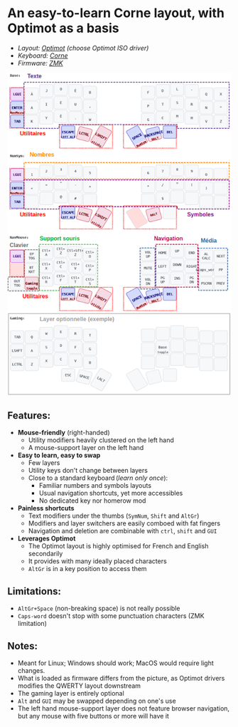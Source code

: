 # An easy-to-learn Corne layout, with Optimot as a basis

- _Layout: [Optimot](https://optimot.fr/) (choose Optimot ISO driver)_
- _Keyboard: [Corne](https://github.com/foostan/crkbd)_
- _Firmware: [ZMK](https://zmk.dev/)_

![OptiCorne](OptiCorne.png)

## Features:
- **Mouse-friendly** (right-handed)
	- Utility modifiers heavily clustered on the left hand
	- A mouse-support layer on the left hand
- **Easy to learn, easy to swap**
	- Few layers
	- Utility keys don't change between layers
 	- Close to a standard keyboard (_learn only once_):
		- Familiar numbers and symbols layouts
		- Usual navigation shortcuts, yet more accessibles
	 	- No dedicated key nor homerow mod
- **Painless shortcuts**
	- Text modifiers under the thumbs (`SymNum`, `Shift` and `AltGr`)
	- Modifiers and layer switchers are easily comboed with fat fingers
	- Navigation and deletion are combinable with `ctrl`, `shift` and `GUI`
- **Leverages Optimot**
	- The Optimot layout is highly optimised for French and English secondarily
 	- It provides with many ideally placed characters
  	- `AltGr` is in a key position to access them

## Limitations:
- `AltGr+Space` (non-breaking space) is not really possible 
- `Caps-word` doesn't stop with some punctuation characters (ZMK limitation)

## Notes:
- Meant for Linux; Windows should work; MacOS would require light changes.
- What is loaded as firmware differs from the picture, as Optimot drivers modifies the QWERTY layout downstream
- The gaming layer is entirely optional
- `Alt` and `GUI` may be swapped depending on one's use
- The left hand mouse-support layer does not feature browser navigation, but any mouse with five buttons or more will have it
